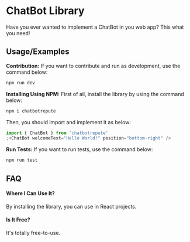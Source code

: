 # ChatBot Library

Have you ever wanted to implement a ChatBot in you web app? This what you need!

## Usage/Examples

**Contribution:**
If you want to contribute and run as development, use the command below:

```bash
npm run dev
```

**Installing Using NPM:**
First of all, install the library by using the command below:

```bash
npm i chatbotrepute
```

Then, you should import and implement it as below:

```javascript
import { ChatBot } from 'chatbotrepute'
;<ChatBot welcomeText="Hello World!" position="bottom-right" />
```

**Run Tests:**
If you want to run tests, use the command below:

```bash
npm run test
```

## FAQ

#### Where I Can Use It?

By installing the library, you can use in React projects.

#### Is It Free?

It's totally free-to-use.
